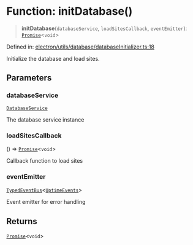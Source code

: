 # Function: initDatabase()

> **initDatabase**(`databaseService`, `loadSitesCallback`, `eventEmitter`): [`Promise`](https://developer.mozilla.org/docs/Web/JavaScript/Reference/Global_Objects/Promise)\<`void`\>

Defined in: [electron/utils/database/databaseInitializer.ts:18](https://github.com/Nick2bad4u/Uptime-Watcher/blob/dca5483e793478722cd3e6e125cafcec5fc771f0/electron/utils/database/databaseInitializer.ts#L18)

Initialize the database and load sites.

## Parameters

### databaseService

[`DatabaseService`](../../../../services/database/DatabaseService/classes/DatabaseService.md)

The database service instance

### loadSitesCallback

() => [`Promise`](https://developer.mozilla.org/docs/Web/JavaScript/Reference/Global_Objects/Promise)\<`void`\>

Callback function to load sites

### eventEmitter

[`TypedEventBus`](../../../../events/TypedEventBus/classes/TypedEventBus.md)\<[`UptimeEvents`](../../../../events/eventTypes/interfaces/UptimeEvents.md)\>

Event emitter for error handling

## Returns

[`Promise`](https://developer.mozilla.org/docs/Web/JavaScript/Reference/Global_Objects/Promise)\<`void`\>

